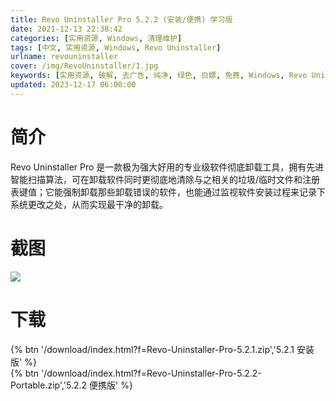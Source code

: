 ```yaml
---
title: Revo Uninstaller Pro 5.2.2 (安装/便携) 学习版
date: 2021-12-13 22:38:42
categories: [实用资源, Windows, 清理维护]
tags: [中文, 实用资源, Windows, Revo Uninstaller]
urlname: revouninstaller
cover: /img/RevoUninstaller/1.jpg
keywords: [实用资源, 破解, 去广告, 纯净, 绿色, 白嫖, 免费, Windows, Revo Uninstaller]
updated: 2023-12-17 06:00:00
---
```


# 简介

Revo Uninstaller Pro 是一款极为强大好用的专业级软件彻底卸载工具，拥有先进智能扫描算法，可在卸载软件同时更彻底地清除与之相关的垃圾/临时文件和注册表键值；它能强制卸载那些卸载错误的软件，也能通过监视软件安装过程来记录下系统更改之处，从而实现最干净的卸载。

# 截图

![](/img/RevoUninstaller/2.jpg)

# 下载

{% btn '/download/index.html?f=Revo-Uninstaller-Pro-5.2.1.zip','5.2.1 安装版' %}
<br>
{% btn '/download/index.html?f=Revo-Uninstaller-Pro-5.2.2-Portable.zip','5.2.2 便携版' %}
